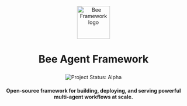 <p align="center" style="margin:0 0 24px 0">
  <picture style="margin:0 0 0 0; padding: 0 0 0 0;">
    <source media="(prefers-color-scheme: dark)" srcset="https://raw.githubusercontent.com/michael-desmond/icon-test/refs/heads/main/docs/assets/Bee_logo_white.svg">
    <source media="(prefers-color-scheme: light)" srcset="https://raw.githubusercontent.com/michael-desmond/icon-test/refs/heads/main/docs/assets/Bee_logo_black.svg">
    <img alt="Bee Framework logo" height="90" style="margin:0 0 0 0; padding: 0 0 0 0;">
  </picture>
</p>

<h1 align="center" style="margin-bottom: 24px;">Bee Agent Framework</h1>

<p align="center">
  <img align="center" alt="Project Status: Alpha" src="https://img.shields.io/badge/Status-Alpha-red">

  <h4 align="center">Open-source framework for building, deploying, and serving powerful multi-agent workflows at scale.</h4>
</p>